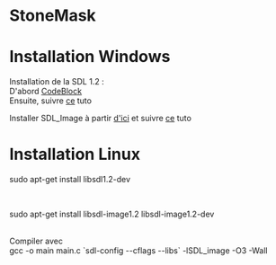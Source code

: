 # StoneMask
# Installation Windows
Installation de la SDL 1.2 : <br/>
 D'abord
 <a href="https://sourceforge.net/projects/codeblocks/files/Binaries/17.12/Windows/codeblocks-17.12mingw-setup.exe/download">CodeBlock</a><br/>
 Ensuite, suivre <a href="https://openclassrooms.com/fr/courses/19980-apprenez-a-programmer-en-c/17117-installation-de-la-sdl">ce</a> tuto <br/>
 
 Installer SDL_Image à partir <a href="https://www.libsdl.org/projects/SDL_image/release/SDL_image-devel-1.2.12-VC.zip">d'ici</a>
 et suivre <a href="https://openclassrooms.com/fr/courses/19980-apprenez-a-programmer-en-c/17796-afficher-des-images#/id/r-17795">ce</a> tuto <br/>
 
 # Installation Linux
 
 sudo apt-get install libsdl1.2-dev
 
 <br/>
 
 sudo apt-get install libsdl-image1.2 libsdl-image1.2-dev
 
 <br/> 
 Compiler avec <br/>
 gcc -o main main.c `sdl-config --cflags --libs` -lSDL_image -O3 -Wall





